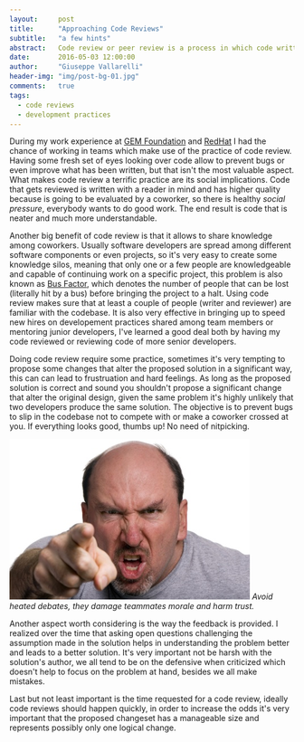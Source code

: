 ```yaml
---
layout:     post
title:      "Approaching Code Reviews"
subtitle:   "a few hints" 
abstract:   Code review or peer review is a process in which code written by developer is examined by another person in order to highlight possible mistakes, with the primary objective of improving the overall software quality, however code review provides greater benefits... 
date:       2016-05-03 12:00:00
author:     "Giuseppe Vallarelli"
header-img: "img/post-bg-01.jpg"
comments:   true
tags:
  - code reviews
  - development practices
---
```


During my work experience at [GEM Foundation][1] and [RedHat][2] I had the
chance of working in teams which make use of the practice of code review.
Having some fresh set of eyes looking over code allow to prevent bugs or even
improve what has been written, but that isn't the most valuable aspect.
What makes code review a terrific practice are its social implications.
Code that gets reviewed is written with a reader in mind and has higher
quality because is going to be evaluated by a coworker, so there is healthy
*social pressure*, everybody wants to do good work. The end result is code
that is neater and much more understandable.

Another big benefit of code review is that it allows to share knowledge
among coworkers. Usually software developers are spread among different
software components or even projects, so it's very easy to create some
knowledge silos, meaning that only one or a few people are knowledgeable and
capable of continuing work on a specific project, this problem is also known
as [Bus Factor][3], which denotes the number of people that can be lost
(literally hit by a bus) before bringing the project to a halt. Using
code review makes sure that at least a couple of people (writer and reviewer)
are familiar with the codebase. It is also very effective in bringing up
to speed new hires on developement practices shared among team members or
mentoring junior developers, I've learned a good deal both by having my
code reviewed or reviewing code of more senior developers.

Doing code review require some practice, sometimes it's very tempting to
propose some changes that alter the proposed solution in a significant way,
this can can lead to frustruation and hard feelings. As long as the proposed
solution is correct and sound you shouldn't propose a significant change that
alter the original design, given the same problem it's highly unlikely that
two developers produce the same solution. The objective is to prevent bugs
to slip in the codebase not to compete with or make a coworker crossed at you.
If everything looks good, thumbs up! No need of nitpicking.

![Man finger pointing](/img/Anger-Man-Pointing-Finger.jpg)
*Avoid heated debates, they damage teammates morale and harm trust.*

Another aspect worth considering is the way the feedback is provided.
I realized over the time that asking open questions challenging the assumption
made in the solution helps in understanding the problem better and leads
to a better solution. It's very important not be harsh with the solution's
author, we all tend to be on the defensive when criticized which doesn't
help to focus on the problem at hand, besides we all make mistakes.

Last but not least important is the time requested for a code review,
ideally code reviews should happen quickly, in order to increase
the odds it's very important that the proposed changeset has a manageable
size and represents possibly only one logical change.

[1]: http://www.globalquakemodel.org/
[2]: https://www.redhat.com/
[3]: https://en.wikipedia.org/wiki/Bus_factor
